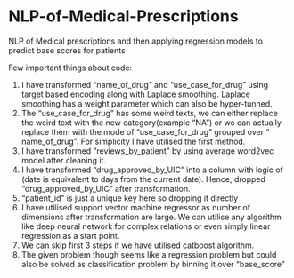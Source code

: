 # NLP-of-Medical-Prescriptions
NLP of Medical prescriptions and then applying regression models to predict base scores for patients

Few important things about code:
1. I have transformed “name_of_drug” and “use_case_for_drug” using target based encoding along with Laplace smoothing. Laplace smoothing has a weight parameter which can also be hyper-tunned.
2. The “use_case_for_drug” has some weird texts, we can either replace the weird text with the new category(example “NA”) or we can actually replace them with the mode of “use_case_for_drug” grouped over “ name_of_drug”. For simplicity I have utilised the first method.  
3. I have transformed “reviews_by_patient” by using average word2vec model after cleaning it.
4. I have transformed “drug_approved_by_UIC” into a column with logic of (date is equivalent to days from the current date). Hence, dropped “drug_approved_by_UIC” after transformation. 
5. “patient_id” is just a unique key here so dropping it directly
6. I have utilised support vector machine regressor as number of dimensions after transformation are large. We can utilise any algorithm like deep neural network for complex relations or even simply linear regression as a start point.
7. We can skip first 3 steps if we have utilised catboost algorithm.
8. The given problem though seems like a regression problem but could also be solved as classification problem by binning it over “base_score”
